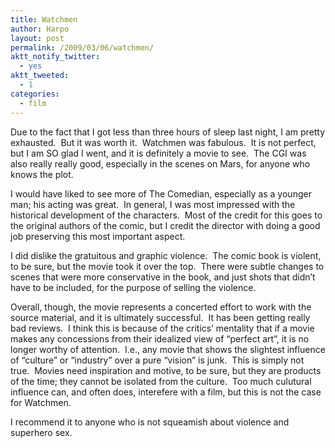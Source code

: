 ```yaml
---
title: Watchmen
author: Harpo
layout: post
permalink: /2009/03/06/watchmen/
aktt_notify_twitter:
  - yes
aktt_tweeted:
  - 1
categories:
  - film
---
```

Due to the fact that I got less than three hours of sleep last night, I am pretty exhausted.  But it was worth it.  Watchmen was fabulous.  It is not perfect, but I am SO glad I went, and it is definitely a movie to see.  The CGI was also really really good, especially in the scenes on Mars, for anyone who knows the plot.

I would have liked to see more of The Comedian, especially as a younger man; his acting was great.  In general, I was most impressed with the historical development of the characters.  Most of the credit for this goes to the original authors of the comic, but I credit the director with doing a good job preserving this most important aspect.

I did dislike the gratuitous and graphic violence.  The comic book is violent, to be sure, but the movie took it over the top.  There were subtle changes to scenes that were more conservative in the book, and just shots that didn&#8217;t have to be included, for the purpose of selling the violence.

Overall, though, the movie represents a concerted effort to work with the source material, and it is ultimately successful.  It has been getting really bad reviews.  I think this is because of the critics&#8217; mentality that if a movie makes any concessions from their idealized view of &#8220;perfect art&#8221;, it is no longer worthy of attention.  I.e., any movie that shows the slightest influence of &#8220;culture&#8221; or &#8220;industry&#8221; over a pure &#8220;vision&#8221; is junk.  This is simply not true.  Movies need inspiration and motive, to be sure, but they are products of the time; they cannot be isolated from the culture.  Too much culutural influence can, and often does, interefere with a film, but this is not the case for Watchmen.

I recommend it to anyone who is not squeamish about violence and superhero sex.